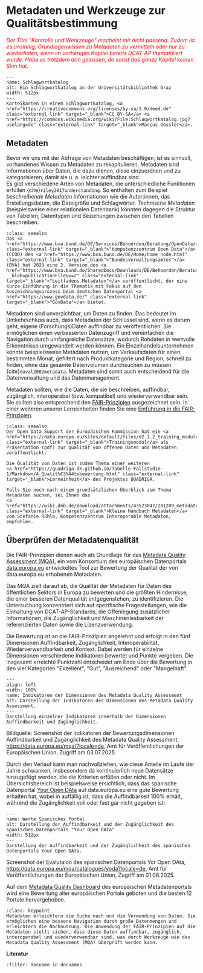 # Metadaten und Werkzeuge zur Qualitätsbestimmung

<span style="color:red">*Der Titel "Kontrolle und Werkzeuge" erscheint mir nicht passend. Zudem ist es unsinnig, Grundlagenwissen zu Metadaten zu vermitteln oder nur zu wiederholen, wenn im vorherigen Kapitel bereits DCAT-AP thematisiert wurde. Habe es trotzdem drin gelassen, da sonst das ganze Kapitel keinen Sinn hat.*</span>

```{figure} /assets/512px-Schlagwortkatalog.jpg
---
name: Schlagwortkatalog
alt: Ein Schlagwortkatalog an der Universitätsbibliothek Graz
width: 512px
---
Karteikarten in einem Schlagwortkatalog, <a href="https://creativecommons.org/licenses/by-sa/3.0/deed.de" class="external-link" target="_blank">CC BY-SA</a> <a href="https://commons.wikimedia.org/wiki/File:Schlagwortkatalog.jpg?uselang=de" class="external-link" target="_blank">Marcus Gossler</a>.
```

## Metadaten

Bevor wir uns mit der Abfrage von Metadaten beschäftigen, ist es sinnvoll, vorhandenes Wissen zu Metadaten zu rekapitulieren. 
Metadaten sind Informationen über Daten, die dazu dienen, diese einzuordnen und zu kategorisieren, damit sie u. a. leichter auffindbar sind.  
Es gibt verschiedene Arten von Metadaten, die unterschiedliche Funktionen erfüllen {cite}`riley2017understanding`. So enthalten zum Beispiel *beschreibende Metadaten* Informationen wie die Autor:innen, das Erstellungsdatum, die Dateigröße und Schlagwörter. *Technische Metadaten* (beispielsweise einer relationalen Datenbank) könnten dagegen die Struktur von Tabellen, Datentypen und Beziehungen zwischen den Tabellen beschreiben.

```{admonition} Weitere Informationen
:class: seealso
Das <a href="https://www.bva.bund.de/DE/Services/Behoerden/Beratung/OpenData/opendata_node.html" class="external-link" target="_blank">"Kompetenzzentrum Open Data"</a> (CCOD) des <a href="https://www.bva.bund.de/DE/Home/home_node.html" class="external-link" target="_blank">"Bundesverwaltungsamtes"</a> (BVA) hat 2023 eine 2. Version des <a href="https://www.bva.bund.de/SharedDocs/Downloads/DE/Behoerden/Beratung/Methoden/open_data_leitfaden_metadaten.pdf?__blob=publicationFile&v=2" class="external-link" target="_blank">"Leitfadens Metadaten"</a> veröffentlicht, der eine kurze Einführung in die Thematik mit Fokus auf den Auszeichnungsprozess beim deutschen Datenportal <a href="https://www.govdata.de/" class="external-link" target="_blank">"GovData"</a> bietet.
```

Metadaten sind unverzichtbar, um Daten zu finden. Das bedeutet im Umkehrschluss auch, dass Metadaten der Schlüssel sind, wenn es darum geht, eigene (Forschungs)Daten auffindbar zu veröffentlichen.
Sie ermöglichen einen verbesserten Datenzugriff und vereinfachen die Navigation durch umfangreiche Datensätze, wodurch Rohdaten in wertvolle Erkenntnisse umgewandelt werden können.
Ein Einzelhandelsunternehmen könnte beispielsweise Metadaten nutzen, um Verkaufsdaten für einen bestimmten Monat, gefiltert nach Produktkategorie und Region, schnell zu finden, ohne das gesamte Datenvolumen durchsuchen zu müssen {cite}`duval2002metadata`. Metadaten sind somit auch entscheidend für die Datenverwaltung und das Datenmanagement.

Metadaten sollten, wie die Daten, die sie beschreiben, auffindbar, zugänglich, interoperabel (bzw. kompatibel) und wiederverwendbar sein. Sie sollten also entsprechend den <a href="https://www.go-fair.org/fair-principles/" class="external-link" target="_blank">FAIR-Prinzipien</a> ausgezeichnet sein. In einer weiteren unserer Lerneinheiten finden Sie eine <a href="https://quadriga-dk.github.io/Tabelle-Fallstudie-1/Markdown/3_1_FairPrinzipien.html" class="external-link" target="_blank">Einführung in die FAIR-Prinzipien</a>.


```{admonition} Weitere Informationen
:class: seealso
Der Open Data Support der Europäischen Kommission hat ein <a href="https://data.europa.eu/sites/default/files/d2.1.2_training_module_2.2_open_data_quality_de_edp.pdf" class="external-link" target="_blank">Trainingsmodul</a> als Präsentation (pdf) zur Qualität von offenen Daten und Metadaten veröffentlicht. 

Die Qualität von Daten ist zudem Thema einer weiteren 
<a href="https://quadriga-dk.github.io/Tabelle-Fallstudie-1/Markdown/4_Qualit%C3%A4tsbewertung.html" class="external-link" target="_blank">Lerneinheit</a> des Projektes QUADRIGA.

Falls Sie noch nach einem grundsätzlichen Überblick zum Thema Metadaten suchen, sei Ihnen das 
<a href="https://wiki.dnb.de/download/attachments/43523047/201209_metadaten.pdf" class="external-link" target="_blank">Kleine Handbuch Metadaten</a> von Stefanie Rühle, Kompetenzzentrum Interoperable Metadaten, empfohlen.
```


## Überprüfen der Metadatenqualität

Die FAIR-Prinzipien dienen auch als Grundlage für das <a href="https://data.europa.eu/mqa/methodology?locale=de" class="external-link" target="_blank">Metadata Quality Assessment (MQA)</a>, ein vom Konsortium des europäischen Datenportals <a href="https://data.europa.eu/de" class="external-link" target="_blank">data.europa.eu</a> entwickeltes Tool zur Bewertung der Qualität der von data.europa.eu erhobenen Metadaten.

Das MQA zielt darauf ab, die Qualität der Metadaten für Daten des öffentlichen Sektors in Europa zu bewerten und die größten Hindernisse, die einer besseren Datenqualität entgegenstehen, zu identifizieren. Die Untersuchung konzentriert sich auf spezifische Fragestellungen, wie die Einhaltung von DCAT-AP-Standards, die Offenlegung zusätzlicher Informationen, die Zugänglichkeit und Maschinenlesbarkeit der referenzierten Daten sowie die Lizenzverwendung.

Die Bewertung ist an die FAIR-Prinzipien angelehnt und erfolgt in den fünf Dimensionen Auffindbarkeit, Zugänglichkeit, Interoperabilität, Wiederverwendbarkeit und Kontext. Dabei werden für einzelne Dimensionen verschiedene Indikatoren bewertet und Punkte vergeben. Die insgesamt erreichte Punktzahl entscheidet am Ende über die Bewertung in den vier Kategorien "Exzellent", "Gut", "Ausreichend" oder "Mangelhaft".  

```{figure} /assets/mqa_screenshot_20250703.png
---
align: left
width: 100%
name: Indikatoren der Dimensionen des Metadata Quality Assessment
alt: Darstellung der Indikatoren der Dimensionen des Metadata Quality Assessment.
---
Darstellung einzelner Indikatoren innerhalb der Dimensionen Auffindbarkeit und Zugänglichkeit.
```
Bildquelle: Screenshot der Indikatoren der Bewertungsdimensionen Auffindbarkeit und Zugänglichkeit des Metadata Quality Assessment, <a href="https://data.europa.eu/mqa/?locale=de" class="external-link" target="_blank">https://data.europa.eu/mqa/?locale=de</a>, Amt für Veröffentlichungen der Europäischen Union, Zugriff am 03.07.2025.


Durch den Verlauf kann man nachvollziehen, wie diese Anteile im Laufe der Jahre schwanken, insbesondere da kontinuierlich neue Datensätze hinzugefügt werden, die die Kriterien erfüllen oder nicht. Im Übersichtsbereich ist beispielsweise ersichtlich, dass das spanische Datenportal <a href="https://data.europa.eu/mqa/catalogues/yoda/?locale=de" class="external-link" target="_blank">Your Open DAta</a> auf data.europa.eu eine gute Bewertung erhalten hat, wobei in auffällig ist, dass die Auffindbarkeit 100% erhält, während die Zugänglichkeit voll oder fast gar nicht gegeben ist:

```{figure} /assets/2025-08-01_Screenshot_Portal_DataEuropa.png
---
name: Werte Spanisches Portal
alt: Darstellung der Auffindbarkeit und der Zugänglichkeit des spanischen Datenportals "Your Open DAta"
width: 512px
---
Darstellung der Auffindbarkeit und der Zugänglichkeit des spanischen Datenportals Your Open DAta.
```
Screenshot der Evalutaion des spanischen Datenportals Yor Open DAta, https://data.europa.eu/mqa/catalogues/yoda?locale=de, Amt für Veröffentlichungen der Europäischen Union, Zugriff am 01.08.2025. 

Auf dem <a href="https://data.europa.eu/mqa/?locale=de" class="external-link" target="_blank">Metadata Quality Dashboard</a> des europäischen Metadatenportals wird eine Bewertung aller europäischen Portale geboten und die besten 12 Portale hervorgehoben.


```{admonition} Was  Sie mitnehmen sollten
:class: keypoint
Metadaten erleichtern die Suche nach und die Verwendung von Daten. Sie ermöglichen eine bessere Navigation durch große Datenmengen und erleichtern die Nachnutzung. Die Anwendung der FAIR-Prinzipien auf die Metadaten stellt sicher, dass diese Daten auffindbar, zugänglich, interoperabel und wiederverwendbar sind, was durch Werkzeuge wie das Metadata Quality Assessment (MQA) überprüft werden kann.
```

**Literatur**

```{bibliography}
:filter: docname in docnames
```
